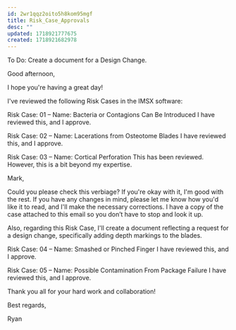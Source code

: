 ```yaml
---
id: 2wr1qqz2oito5h8kom95mgf
title: Risk_Case_Approvals
desc: ""
updated: 1718921777675
created: 1718921682978
---
```


To Do:
Create a document for a Design Change.

Good afternoon,

I hope you're having a great day!

I've reviewed the following Risk Cases in the IMSX software:

Risk Case: 01 – Name: Bacteria or Contagions Can Be Introduced
I have reviewed this, and I approve.

Risk Case: 02 – Name: Lacerations from Osteotome Blades
I have reviewed this, and I approve.

Risk Case: 03 – Name: Cortical Perforation
This has been reviewed. However, this is a bit beyond my expertise.

Mark,

Could you please check this verbiage? If you're okay with it, I'm good with the rest. If you have any changes in mind, please let me know how you'd like it to read, and I'll make the necessary corrections. I have a copy of the case attached to this email so you don’t have to stop and look it up.

Also, regarding this Risk Case, I'll create a document reflecting a request for a design change, specifically adding depth markings to the blades.

Risk Case: 04 – Name: Smashed or Pinched Finger
I have reviewed this, and I approve.

Risk Case: 05 – Name: Possible Contamination From Package Failure
I have reviewed this, and I approve.

Thank you all for your hard work and collaboration!

Best regards,

Ryan

